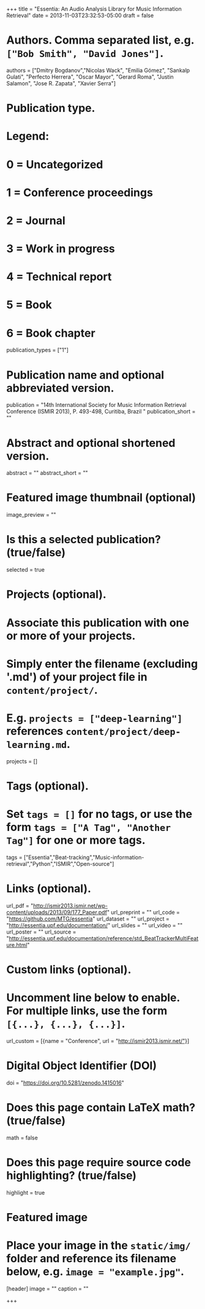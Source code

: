 +++
title = "Essentia: An Audio Analysis Library for Music Information Retrieval"
date = 2013-11-03T23:32:53-05:00
draft = false

# Authors. Comma separated list, e.g. `["Bob Smith", "David Jones"]`.
authors = ["Dmitry Bogdanov","Nicolas Wack", "Emilia Gómez", "Sankalp Gulati", "Perfecto Herrera", "Oscar Mayor", "Gerard Roma", "Justin Salamon", "Jose R. Zapata", "Xavier Serra"]

# Publication type.
# Legend:
# 0 = Uncategorized
# 1 = Conference proceedings
# 2 = Journal
# 3 = Work in progress
# 4 = Technical report
# 5 = Book
# 6 = Book chapter
publication_types = ["1"]

# Publication name and optional abbreviated version.
publication = "14th International Society for Music Information Retrieval Conference (ISMIR 2013), P. 493-498, Curitiba, Brazil "
publication_short = ""

# Abstract and optional shortened version.
abstract = ""
abstract_short = ""

# Featured image thumbnail (optional)
image_preview = ""

# Is this a selected publication? (true/false)
selected = true

# Projects (optional).
#   Associate this publication with one or more of your projects.
#   Simply enter the filename (excluding '.md') of your project file in `content/project/`.
#   E.g. `projects = ["deep-learning"]` references `content/project/deep-learning.md`.
projects = []

# Tags (optional).
#   Set `tags = []` for no tags, or use the form `tags = ["A Tag", "Another Tag"]` for one or more tags.
tags = ["Essentia","Beat-tracking","Music-information-retrieval","Python","ISMIR","Open-source"]

# Links (optional).
url_pdf = "http://ismir2013.ismir.net/wp-content/uploads/2013/09/177_Paper.pdf"
url_preprint = ""
url_code = "https://github.com/MTG/essentia"
url_dataset = ""
url_project = "http://essentia.upf.edu/documentation/"
url_slides = ""
url_video = ""
url_poster = ""
url_source = "http://essentia.upf.edu/documentation/reference/std_BeatTrackerMultiFeature.html"

# Custom links (optional).
#   Uncomment line below to enable. For multiple links, use the form `[{...}, {...}, {...}]`.
url_custom = [{name = "Conference", url = "http://ismir2013.ismir.net/"}]

# Digital Object Identifier (DOI)
doi = "https://doi.org/10.5281/zenodo.1415016"

# Does this page contain LaTeX math? (true/false)
math = false

# Does this page require source code highlighting? (true/false)
highlight = true

# Featured image
# Place your image in the `static/img/` folder and reference its filename below, e.g. `image = "example.jpg"`.
[header]
image = ""
caption = ""

+++

